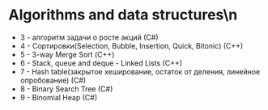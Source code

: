 # Algorithms and data structures\n
- 3 - алгоритм задачи о росте акций (С#)
- 4 - Сортировки(Selection, Bubble, Insertion, Quick, Bitonic) (С++)
- 5 - 3-way Merge Sort (С++)
- 6 - Stack, queue and deque - Linked Lists (C++)
- 7 - Hash table(закрытое хеширование, остаток от деления, линейное опробование) (C#)
- 8 - Binary Search Tree (C#)
- 9 - Binomial Heap (C#)
